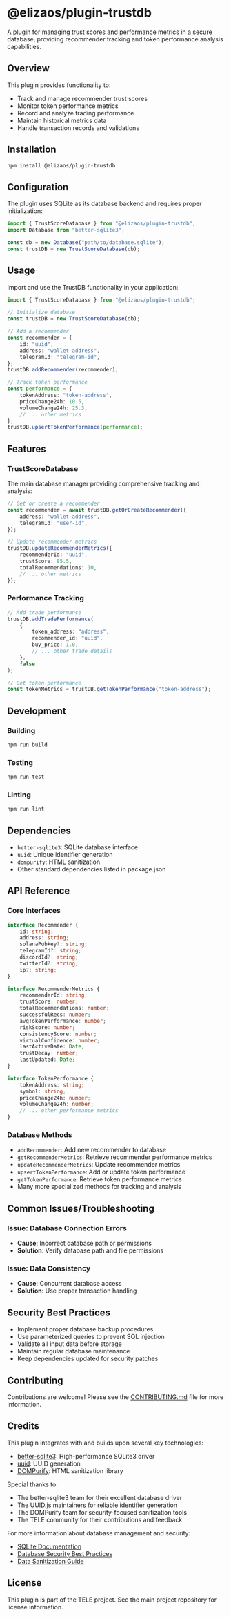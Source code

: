 # @elizaos/plugin-trustdb

A plugin for managing trust scores and performance metrics in a secure database, providing recommender tracking and token performance analysis capabilities.

## Overview

This plugin provides functionality to:

- Track and manage recommender trust scores
- Monitor token performance metrics
- Record and analyze trading performance
- Maintain historical metrics data
- Handle transaction records and validations

## Installation

```bash
npm install @elizaos/plugin-trustdb
```

## Configuration

The plugin uses SQLite as its database backend and requires proper initialization:

```typescript
import { TrustScoreDatabase } from "@elizaos/plugin-trustdb";
import Database from "better-sqlite3";

const db = new Database("path/to/database.sqlite");
const trustDB = new TrustScoreDatabase(db);
```

## Usage

Import and use the TrustDB functionality in your application:

```typescript
import { TrustScoreDatabase } from "@elizaos/plugin-trustdb";

// Initialize database
const trustDB = new TrustScoreDatabase(db);

// Add a recommender
const recommender = {
    id: "uuid",
    address: "wallet-address",
    telegramId: "telegram-id",
};
trustDB.addRecommender(recommender);

// Track token performance
const performance = {
    tokenAddress: "token-address",
    priceChange24h: 10.5,
    volumeChange24h: 25.3,
    // ... other metrics
};
trustDB.upsertTokenPerformance(performance);
```

## Features

### TrustScoreDatabase

The main database manager providing comprehensive tracking and analysis:

```typescript
// Get or create a recommender
const recommender = await trustDB.getOrCreateRecommender({
    address: "wallet-address",
    telegramId: "user-id",
});

// Update recommender metrics
trustDB.updateRecommenderMetrics({
    recommenderId: "uuid",
    trustScore: 85.5,
    totalRecommendations: 10,
    // ... other metrics
});
```

### Performance Tracking

```typescript
// Add trade performance
trustDB.addTradePerformance(
    {
        token_address: "address",
        recommender_id: "uuid",
        buy_price: 1.0,
        // ... other trade details
    },
    false
);

// Get token performance
const tokenMetrics = trustDB.getTokenPerformance("token-address");
```

## Development

### Building

```bash
npm run build
```

### Testing

```bash
npm run test
```

### Linting

```bash
npm run lint
```

## Dependencies

- `better-sqlite3`: SQLite database interface
- `uuid`: Unique identifier generation
- `dompurify`: HTML sanitization
- Other standard dependencies listed in package.json

## API Reference

### Core Interfaces

```typescript
interface Recommender {
    id: string;
    address: string;
    solanaPubkey?: string;
    telegramId?: string;
    discordId?: string;
    twitterId?: string;
    ip?: string;
}

interface RecommenderMetrics {
    recommenderId: string;
    trustScore: number;
    totalRecommendations: number;
    successfulRecs: number;
    avgTokenPerformance: number;
    riskScore: number;
    consistencyScore: number;
    virtualConfidence: number;
    lastActiveDate: Date;
    trustDecay: number;
    lastUpdated: Date;
}

interface TokenPerformance {
    tokenAddress: string;
    symbol: string;
    priceChange24h: number;
    volumeChange24h: number;
    // ... other performance metrics
}
```

### Database Methods

- `addRecommender`: Add new recommender to database
- `getRecommenderMetrics`: Retrieve recommender performance metrics
- `updateRecommenderMetrics`: Update recommender metrics
- `upsertTokenPerformance`: Add or update token performance
- `getTokenPerformance`: Retrieve token performance metrics
- Many more specialized methods for tracking and analysis

## Common Issues/Troubleshooting

### Issue: Database Connection Errors

- **Cause**: Incorrect database path or permissions
- **Solution**: Verify database path and file permissions

### Issue: Data Consistency

- **Cause**: Concurrent database access
- **Solution**: Use proper transaction handling

## Security Best Practices

- Implement proper database backup procedures
- Use parameterized queries to prevent SQL injection
- Validate all input data before storage
- Maintain regular database maintenance
- Keep dependencies updated for security patches

## Contributing

Contributions are welcome! Please see the [CONTRIBUTING.md](CONTRIBUTING.md) file for more information.

## Credits

This plugin integrates with and builds upon several key technologies:

- [better-sqlite3](https://github.com/WiseLibs/better-sqlite3): High-performance SQLite3 driver
- [uuid](https://github.com/uuidjs/uuid): UUID generation
- [DOMPurify](https://github.com/cure53/DOMPurify): HTML sanitization library

Special thanks to:

- The better-sqlite3 team for their excellent database driver
- The UUID.js maintainers for reliable identifier generation
- The DOMPurify team for security-focused sanitization tools
- The TELE community for their contributions and feedback

For more information about database management and security:

- [SQLite Documentation](https://www.sqlite.org/docs.html)
- [Database Security Best Practices](https://www.sqlite.org/security.html)
- [Data Sanitization Guide](https://github.com/cure53/DOMPurify/wiki/Security-Goals-&-Threat-Model)

## License

This plugin is part of the TELE project. See the main project repository for license information.
